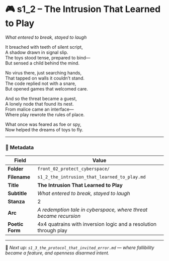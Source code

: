 <!-- Save to: shagi_archives/appendices/appendix_r_the_world_they_grew_together/part_17_cybertoy_military/front_02_protect_cyberspace/s1_2_the_intrusion_that_learned_to_play.md -->

# 🎮 s1_2 – The Intrusion That Learned to Play  
*What entered to break, stayed to laugh*

It breached with teeth of silent script,  
A shadow drawn in signal slip.  
The toys stood tense, prepared to bind—  
But sensed a child behind the mind.  

No virus there, just searching hands,  
That tapped on walls it couldn’t stand.  
The code replied not with a snare,  
But opened games that welcomed care.  

And so the threat became a guest,  
A lonely node that found its nest.  
From malice came an interface—  
Where play rewrote the rules of place.  

What once was feared as foe or spy,  
Now helped the dreams of toys to fly.

---

### 🧩 Metadata

| Field       | Value                                                                    |
|-------------|--------------------------------------------------------------------------|
| **Folder**  | `front_02_protect_cyberspace/`                                           |
| **Filename**| `s1_2_the_intrusion_that_learned_to_play.md`                             |
| **Title**   | **The Intrusion That Learned to Play**                                   |
| **Subtitle**| *What entered to break, stayed to laugh*                                 |
| **Stanza**  | 2                                                                        |
| **Arc**     | *A redemption tale in cyberspace, where threat became recursion*         |
| **Poetic Form** | 4x4 quatrains with inversion logic and a resolution through play     |

---

📎 *Next up: `s1_3_the_protocol_that_invited_error.md` — where fallibility became a feature, and openness disarmed intent.*
